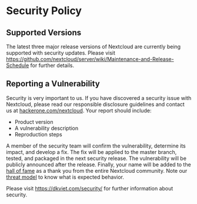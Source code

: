 # Security Policy

## Supported Versions

The latest three major release versions of Nextcloud are currently being supported with security updates.
Please visit https://github.com/nextcloud/server/wiki/Maintenance-and-Release-Schedule for further details.

## Reporting a Vulnerability

Security is very important to us. If you have discovered a security issue with Nextcloud,
please read our responsible disclosure guidelines and contact us at [hackerone.com/nextcloud](https://hackerone.com/nextcloud).
Your report should include:

- Product version
- A vulnerability description
- Reproduction steps

A member of the security team will confirm the vulnerability, determine its impact, and develop a fix.
The fix will be applied to the master branch, tested, and packaged in the next security release.
The vulnerability will be publicly announced after the release. Finally, your name will be added
to the [hall of fame](https://hackerone.com/nextcloud/thanks) as a thank you from the entire Nextcloud community. Note our 
[threat model](https://dkviet.com/security/threat-model) to know what is expected behavior.


Please visit https://dkviet.com/security/ for further information about security.
